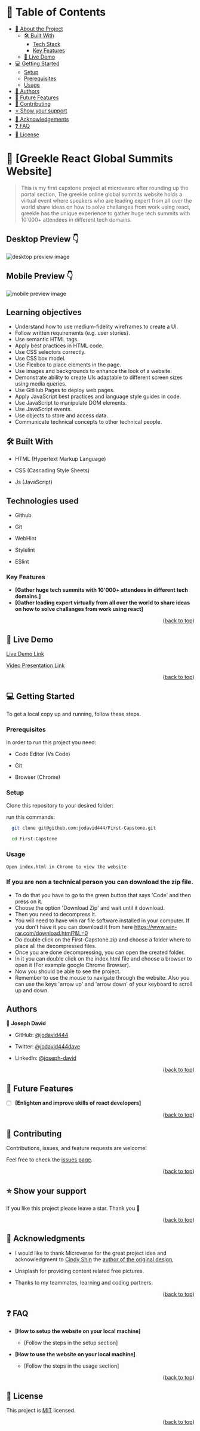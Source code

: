 # 📗 Table of Contents

- [📖 About the Project](#about-project)
  - [🛠 Built With](#built-with)
    - [Tech Stack](#tech-stack)
    - [Key Features](#key-features)
  - [🚀 Live Demo](#live-demo)
- [💻 Getting Started](#getting-started)
  - [Setup](#setup)
  - [Prerequisites](#prerequisites)
  - [Usage](#usage)
- [👥 Authors](#authors)
- [🔭 Future Features](#future-features)
- [🤝 Contributing](#contributing)
- [⭐️ Show your support](#support)
- [🙏 Acknowledgements](#acknowledgements)
- [❓ FAQ](#faq)
- [📝 License](#license)


# 📖 [Greekle React Global Summits Website] <a name="about-project"></a>

> This is my first capstone project at microvesre after rounding up the portal section, The greekle online global summits website holds a virtual event where speakers who are leading expert from all over the world share ideas on how to solve challanges from work using react, greekle has the unique experience to gather huge tech summits with 10'000+ attendees in different tech domains.

## Desktop Preview 👇
<img src="./img/Desktop-image.PNG" alt="desktop preview image">


## Mobile Preview 👇
<img src="./img/mobile-preview.PNG" alt="mobile preview image">

## Learning objectives

- Understand how to use medium-fidelity wireframes to create a UI.
- Follow written requirements (e.g. user stories).
- Use semantic HTML tags.
- Apply best practices in HTML code.
- Use CSS selectors correctly.
- Use CSS box model.
- Use Flexbox to place elements in the page.
- Use images and backgrounds to enhance the look of a website.
- Demonstrate ability to create UIs adaptable to different screen sizes using media queries.
- Use GitHub Pages to deploy web pages.
- Apply JavaScript best practices and language style guides in code.
- Use JavaScript to manipulate DOM elements.
- Use JavaScript events.
- Use objects to store and access data.
- Communicate technical concepts to other technical people.

## 🛠 Built With <a name="built-with"></a>

- HTML (Hypertext Markup Language)

- CSS (Cascading Style Sheets)

- Js (JavaScript)


## Technologies used

- Github

- Git

- WebHint

- Stylelint

- ESlint

### Key Features <a name="key-features"></a>

- **[Gather huge tech summits with 10'000+ attendees in different tech domains.]**
- **[Gather leading expert virtually from all over the world to share ideas on how to solve challanges from work using react]**

<p align="right">(<a href="#readme-top">back to top</a>)</p>

## 🚀 Live Demo <a name="live-demo"></a>

[Live Demo Link](https://jodavid444.github.io/First-Capstone/)


[Video Presentation Link](https://www.loom.com/share/1d9997b6e58c49e6b8dbd4ce24764d0f)


<p align="right">(<a href="#readme-top">back to top</a>)</p>

## 💻 Getting Started <a name="getting-started"></a>

To get a local copy up and running, follow these steps.

### Prerequisites

In order to run this project you need:

- Code Editor (Vs Code)

- Git 

- Browser (Chrome)

### Setup

Clone this repository to your desired folder:

run this commands:

```sh
  git clone git@github.com:jodavid444/First-Capstone.git

  cd First-Capstone
```

### Usage

```sh
Open index.html in Chrome to view the website
```

### If you are non a technical person you can download the zip file.

- To do that you have to go to the green button that says 'Code' and then press on it.
- Choose the option 'Download Zip' and wait until it download.
- Then you need to decompress it.
- You will need to have win rar file software installed in your computer. If you don't have it you can download it from here https://www.win-rar.com/download.html?&L=0
- Do double click on the First-Capstone.zip and choose a folder where to place all the decompressed files.
- Once you are done decompressing, you can open the created folder.
- In it you can double click on the index.html file and choose a browser to open it (For example google Chrome Browser).
- Now you should be able to see the project.
- Remember to use the mouse to navigate through the website. Also you can use the keys 'arrow up' and 'arrow down' of your keyboard to scroll up and down.

## Authors <a name="authors"></a>

👤 **Joseph David**

- GitHub: [@jodavid444](https://github.com/jodavid444)

- Twitter: [@jodavid444dave](https://twitter.com/jodavid444dave)

- LinkedIn: [@joseph-david](https://www.linkedin.com/in/joseph-david-/)

<p align="right">(<a href="#readme-top">back to top</a>)</p>

## 🔭 Future Features <a name="future-features"></a>

- [ ] **[Enlighten and improve skills of react developers]**

<p align="right">(<a href="#readme-top">back to top</a>)</p>

## 🤝 Contributing <a name="contributing"></a>

Contributions, issues, and feature requests are welcome!

Feel free to check the [issues page](../../issues/).

<p align="right">(<a href="#readme-top">back to top</a>)</p>

## ⭐️ Show your support <a name="support"></a>

If you like this project please leave a star. Thank you 🙏

<p align="right">(<a href="#readme-top">back to top</a>)</p>

## 🙏 Acknowledgments <a name="acknowledgements"></a>

- I would like to thank Microverse for the great project idea and acknowledgment to [Cindy Shin](https://www.behance.net/adagio07) the [author of the original design](https://www.behance.net/gallery/29845175/CC-Global-Summit-2015),

- Unsplash for providing content related free pictures.

- Thanks to my teammates, learning and coding partners.


<p align="right">(<a href="#readme-top">back to top</a>)</p>

## ❓ FAQ <a name="faq"></a>

- **[How to setup the website on your local machine]**

  - [Follow the steps in the setup section]

- **[How to use the website on your local machine]**

  - [Follow the steps in the usage section]

<p align="right">(<a href="#readme-top">back to top</a>)</p>

## 📝 License <a name="license"></a>

This project is [MIT](./LICENSE) licensed.

<p align="right">(<a href="#readme-top">back to top</a>)</p>
